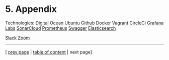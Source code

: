 # 5. Appendix



Technologies:
[Digital Ocean](https://www.digitalocean.com/)
[Ubuntu](https://ubuntu.com/)
[Github](https://www.github.com/)
[Docker](https://www.docker.com/)
[Vagrant](https://www.vagrantup.com/)
[CircleCi](https://www.circleci.com/)
[Grafana Labs](https://grafana.com/)
[SonarCloud](https://www.sonarcloud.io/)
[Prometheus](https://prometheus.io/)
[Swagger](https://swagger.io/)
[Elasticsearch](https://www.elastic.co/)

[Slack](https://slack.com/)
[Zoom](https://zoom.us/)

---
[ [prev page](../chapters/402_conclusion.md) | [table of content](../table_of_content.md) | next page]